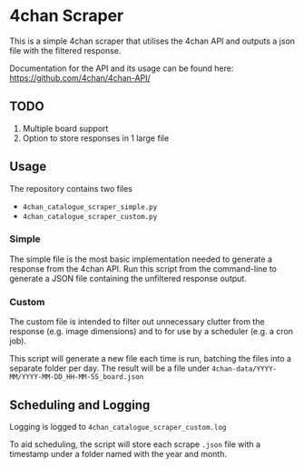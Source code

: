 # 4chan Scraper

This is a simple 4chan scraper that utilises the 4chan API and outputs a json file with the filtered response.

Documentation for the API and its usage can be found here: https://github.com/4chan/4chan-API/

## TODO

1. Multiple board support
2. Option to store responses in 1 large file 

## Usage 

The repository contains two files
* `4chan_catalogue_scraper_simple.py`
* `4chan_catalogue_scraper_custom.py`

### Simple

The simple file is the most basic implementation needed to generate a response from the 4chan API. Run this script from the command-line to generate a JSON file containing the unfiltered response output. 

### Custom

The custom file is intended to filter out unnecessary clutter from the response (e.g. image dimensions) and to for use by a scheduler (e.g. a cron job). 

This script will generate a new file each time is run, batching the files into a separate folder per day. The result will be a file under `4chan-data/YYYY-MM/YYYY-MM-DD_HH-MM-SS_board.json`

## Scheduling and Logging 

Logging is logged to `4chan_catalogue_scraper_custom.log` 

To aid scheduling, the script will store each scrape `.json` file with a timestamp under a folder named with the year and month.
